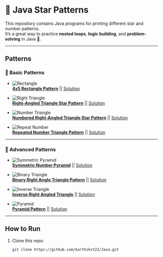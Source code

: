 # 🌟 Java Star Patterns

This repository contains Java programs for printing different star and number patterns.  
It’s a great way to practice **nested loops**, **logic building**, and **problem-solving** in Java 🚀.  

---

##  Patterns

### 🔹 Basic Patterns
- ![Rectangle](https://static.takeuforward.org/wp/uploads/2022/08/P1.png)  
  **[4x5 Rectangle Pattern](https://static.takeuforward.org/wp/uploads/2022/08/P1.png)** || [Solution](https://github.com/karthikvt22/Java/blob/main/Patterns/4x5%20Pattern)

- ![Right Triangle](https://static.takeuforward.org/wp/uploads/2022/08/P2.png)  
  **[Right-Angled Triangle Star Pattern](https://static.takeuforward.org/wp/uploads/2022/08/P2.png)** || [Solution](https://github.com/karthikvt22/Java/blob/main/Patterns/Right-Angled%20Triangle%20Star%20Pattern)

- ![Number Triangle](https://static.takeuforward.org/wp/uploads/2022/08/P3.png)  
  **[Numbered Right-Angled Triangle Star Pattern](https://static.takeuforward.org/wp/uploads/2022/08/P3.png)** || [Solution](https://github.com/karthikvt22/Java/blob/main/Patterns/Numered%20Right%20Angled%20Tri)

- ![Repeat Number](https://static.takeuforward.org/wp/uploads/2022/08/P4.png)  
  **[Repeated Number Triangle Pattern](https://static.takeuforward.org/wp/uploads/2022/08/P4.png)** || [Solution](https://github.com/karthikvt22/Java/blob/main/Patterns/Numered%20Right%20Angled%20Tri)

---

### 🔹 Advanced Patterns
- ![Symmetric Pyramid](https://static.takeuforward.org/wp/uploads/2022/08/P12.png)  
  **[Symmetric Number Pyramid](https://static.takeuforward.org/wp/uploads/2022/08/P12.png)** || [Solution](https://github.com/karthikvt22/Java/blob/main/Patterns/Symmetric%20number%20pyramid)

- ![Binary Triangle](https://static.takeuforward.org/wp/uploads/2022/08/P11.png)  
  **[Binary Right Angle Triangle Pattern](https://static.takeuforward.org/wp/uploads/2022/08/P11.png)** || [Solution](https://github.com/karthikvt22/Java/blob/main/Patterns/Binary%20Right%20angle%20triangle%20pattern)

- ![Inverse Triangle](https://static.takeuforward.org/wp/uploads/2022/08/P5.png)  
  **[Inverse Right Angled Triangle](https://static.takeuforward.org/wp/uploads/2022/08/P5.png)** || [Solution](https://github.com/karthikvt22/Java/blob/main/Patterns/Inverse%20Right%20Angled%20Triangle)

- ![Pyramid](https://static.takeuforward.org/wp/uploads/2022/08/P8.png)  
  **[Pyramid Pattern](https://static.takeuforward.org/wp/uploads/2022/08/P8.png)** || [Solution](https://github.com/karthikvt22/Java/blob/main/Patterns/Pyramid%20Pattern)

---

##  How to Run
1. Clone this repo:
   ```bash
   git clone https://github.com/karthikvt22/Java.git
